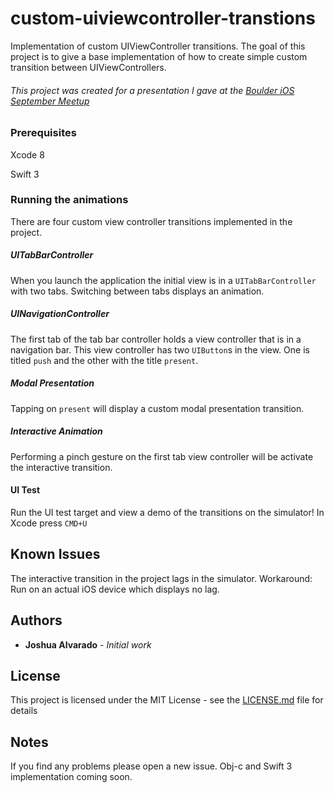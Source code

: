 # custom-uiviewcontroller-transtions

Implementation of custom UIViewController transitions. The goal of this project is to give a base implementation of how to create simple custom transition between UIViewControllers. 
###### This project was created for a presentation I gave at the [Boulder iOS September Meetup](https://www.meetup.com/Boulder-iOS/events/233561765/)

### Prerequisites

Xcode 8

Swift 3

### Running the animations
There are four custom view controller transitions implemented in the project.

##### UITabBarController
When you launch the application the initial view is in a `UITabBarController` with two tabs. Switching between tabs displays an animation.

##### UINavigationController
The first tab of the tab bar controller holds a view controller that is in a navigation bar. This view controller has two `UIButton`s in the view. One is titled `push` and the other with the title `present`.

##### Modal Presentation
Tapping on `present` will display a custom modal presentation transition.

##### Interactive Animation
Performing a pinch gesture on the first tab view controller will be activate the interactive transition.

#### UI Test
Run the UI test target and view a demo of the transitions on the simulator! In Xcode press `CMD+U`

## Known Issues
The interactive transition in the project lags in the simulator.
Workaround: Run on an actual iOS device which displays no lag.

## Authors
* **Joshua Alvarado** - *Initial work*

## License

This project is licensed under the MIT License - see the [LICENSE.md](LICENSE.md) file for details

## Notes
If you find any problems please open a new issue. Obj-c and Swift 3 implementation coming soon.
